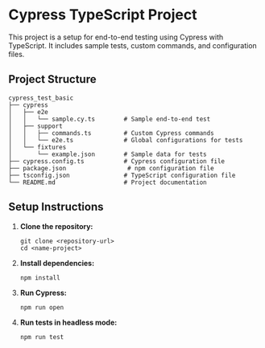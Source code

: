 # Cypress TypeScript Project

This project is a setup for end-to-end testing using Cypress with TypeScript. It includes sample tests, custom commands, and configuration files.

## Project Structure

```
cypress_test_basic
├── cypress
│   ├── e2e
│   │   └── sample.cy.ts        # Sample end-to-end test
│   ├── support
│   │   ├── commands.ts         # Custom Cypress commands
│   │   └── e2e.ts              # Global configurations for tests
│   └── fixtures
│       └── example.json        # Sample data for tests
├── cypress.config.ts           # Cypress configuration file
├── package.json                 # npm configuration file
├── tsconfig.json               # TypeScript configuration file
└── README.md                   # Project documentation
```

## Setup Instructions

1. **Clone the repository:**
   ```
   git clone <repository-url>
   cd <name-project>
   ```

2. **Install dependencies:**
   ```
   npm install
   ```

3. **Run Cypress:**
   ```
   npm run open
   ```

4. **Run tests in headless mode:**
   ```
   npm run test
   ```
